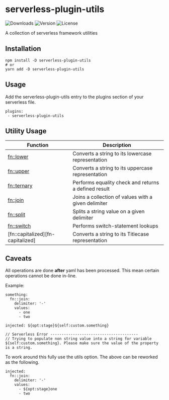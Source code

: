 # serverless-plugin-utils
![Downloads][link-download] ![Version][link-version] ![License][link-license]

A collection of serverless framework utilities

## Installation

```
npm install -D serverless-plugin-utils 
# or 
yarn add -D serverless-plugin-utils
```

## Usage
Add the serverless-plugin-utils entry to the plugins section of your serverless file. 

```
plugins:
 - serverless-plugin-utils
```


## Utility Usage

| Function | Description |
|--|--|
| [fn::lower][fn-lower] | Converts a string to its lowercase representation | 
| [fn::upper][fn-upper] | Converts a string to its uppercase representation |
| [fn::ternary][fn-ternary] | Performs equality check and returns a defined result |
| [fn::join][fn-join] | Joins a collection of values with a given delimiter |
| [fn::split][fn-split] | Splits a string value on a given delimiter | 
| [fn::switch][fn-switch] | Performs switch-statement lookups | 
| [fn::capitalized][fn-capitalized] | Converts a string to its Titlecase representation | 


## Caveats
All operations are done **after** yaml has been processed. This mean certain operations cannot be done in-line. 

Example:
```
something:
  fn::join:
    delimiter: '-'
    values:
      - one
      - two

injected: ${opt:stage}${self:custom.something}

// Serverless Error ---------------------------------------
// Trying to populate non string value into a string for variable ${self:custom.something}. Please make sure the value of the property is a string.
```

To work around this fully use the utils option. The above can be reworked as the following. 
```
injected:
  fn::join:
    delimiter: '-'
    values:
      - ${opt:stage}one
      - two
```


[link-download]: https://img.shields.io/npm/dt/serverless-plugin-utils.svg
[link-version]: https://img.shields.io/npm/v/serverless-plugin-utils.svg
[link-license]: https://img.shields.io/npm/l/serverless-plugin-utils.svg

[fn-lower]: https://github.com/icarus-sullivan/serverless-plugin-utils/blob/master/documentation/lower.md
[fn-upper]: https://github.com/icarus-sullivan/serverless-plugin-utils/blob/master/documentation/upper.md
[fn-join]: https://github.com/icarus-sullivan/serverless-plugin-utils/blob/master/documentation/join.md
[fn-split]: https://github.com/icarus-sullivan/serverless-plugin-utils/blob/master/documentation/split.md
[fn-ternary]: https://github.com/icarus-sullivan/serverless-plugin-utils/blob/master/documentation/ternary.md
[fn-switch]: https://github.com/icarus-sullivan/serverless-plugin-utils/blob/master/documentation/switch.md

